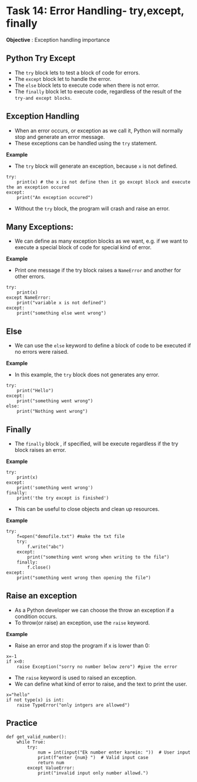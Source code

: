 # **Task 14: Error Handling- try,except, finally**

**Objective** : Exception handling importance

## **Python Try Except**

- The `try` block lets to test a block of code for errors.
- The `except` block let to handle the error.
- The `else` block lets to execute code when there is not error.
- The `finally` block let to execute code, regardless of the result of the `try-and except blocks`.

## **Exception Handling**

- When an error occurs, or exception as we call it, Python will normally stop and generate an error message.
- These exceptions can be handled using the `try` statement.

**Example**

- The `try` block will generate an exception, because `x` is not defined.

```
try:
    print(x) # the x is not define then it go except block and execute the an exception occured
except:
    print("An exception occured")
```

- Without the `try` block, the program will crash and raise an error.

## **Many Exceptions**:
- We can define as many exception blocks as we want, e.g. if we want to execute a special block of code for special kind of error.

**Example**

- Print one message if the try block raises a `NameError` and another for other errors.

```
try:
    print(x)
except NameError:
    print("variable x is not defined")
except:
    print("something else went wrong")
```

## **Else**

- We can use the `else` keyword to define a block of code to be executed if no errors were raised.

**Example**

- In this example, the `try` block does not generates any error.

```
try:
    print("Hello")
except:
    print("something went wrong")
else:
    print("Nothing went wrong")

```

## **Finally**
- The `finally` block , if specified, will be execute regardless if the try block raises an error.

**Example**

```
try:
    print(x)
except:
    print('something went wrong')
finally:
    print('the try except is finished')

```

- This can be useful to close objects and clean up resources.


**Example**

```
try:
    f=open("demofile.txt") #make the txt file
    try:
        f.write("abc")
    except:
        print("something went wrong when writing to the file")
    finally:
        f.close()
except:
    print("something went wrong then opening the file")

```

## **Raise an exception**

- As a Python developer we can choose the throw an exception if a condition occurs.
- To throw(or raise) an exception, use the `raise` keyword.

**Example**

- Raise an error and stop the program if x is lower than 0:

```
x=-1
if x<0:
    raise Exception("sorry no number below zero") #give the error
```

- The `raise` keyword is used to raised an exception.
- We can define what kind of error to raise, and the text to print the user.

```
x="hello"
if not type(x) is int:
    raise TypeError("only intgers are allowed")

```

## **Practice**

```
def get_valid_number():
    while True:
        try:
            num = int(input("Ek number enter karein: "))  # User input
            print(f"enter {num} ")  # Valid input case
            return num  
        except ValueError:
            print("invalid input only number allowd.")  
```
